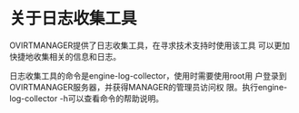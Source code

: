 # 关于日志收集工具

OVIRTMANAGER提供了日志收集工具，在寻求技术支持时使用该工具
可以更加快捷地收集相关的信息和日志。

日志收集工具的命令是engine-log-collector，使用时需要使用root用
户登录到OVIRTMANAGER服务器，并获得MANAGER的管理员访问权
限。执行engine-log-collector -h可以查看命令的帮助说明。
